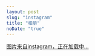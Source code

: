 ```yaml
---
layout: post
slug: "instagram"
title: "相册"
noDate: "true"
---
```


<div class="instagram" data-client-id="56d7d9fe71ce4dd79bc17d8124987ef0" data-user-id="184655947">
    <a href="http://instagram.com/fjkfwz" target="_blank" class="open-ins">图片来自instagram，正在加载中…</a>
</div>
<script src="/js/jquery.lazyload.js"></script>
<script src="/js/instagram.js"></script>